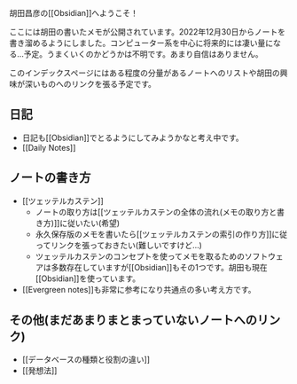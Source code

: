 胡田昌彦の[[Obsidian]]へようこそ！

ここには胡田の書いたメモが公開されています。2022年12月30日からノートを書き溜めるようにしました。コンピューター系を中心に将来的には凄い量になる…予定。うまくいくのかどうかは不明です。あまり自信はありません。

このインデックスページにはある程度の分量があるノートへのリストや胡田の興味が深いものへのリンクを張る予定です。

## 日記
- 日記も[[Obsidian]]でとるようにしてみようかなと考え中です。
- [[Daily Notes]]

## ノートの書き方
-  [[ツェッテルカステン]]
	- ノートの取り方は[[ツェッテルカステンの全体の流れ(メモの取り方と書き方)]]に従いたい(希望)
	- 永久保存版のメモを書いたら[[ツェッテルカステンの索引の作り方]]に従ってリンクを張っておきたい(難しいですけど…)
	- ツェッテルカステンのコンセプトを使ってメモを取るためのソフトウェアは多数存在していますが[[Obsidian]]もその1つです。胡田も現在[[Obsidian]]を使っています。
- [[Evergreen notes]]も非常に参考になり共通点の多い考え方です。


## その他(まだあまりまとまっていないノートへのリンク)
- [[データベースの種類と役割の違い]]
- [[発想法]]